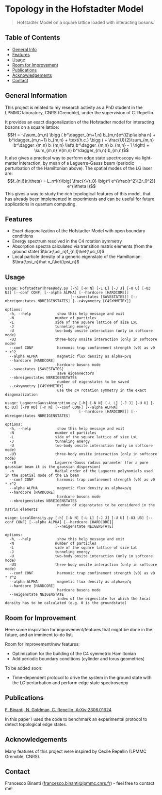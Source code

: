 # Topology in the Hofstadter Model
> Hofstadter Model on a square lattice loaded with interacting bosons.

## Table of Contents
* [General Info](#general-information)
* [Features](#features)
* [Usage](#usage)
* [Room for Improvement](#room-for-improvement)
* [Publications](#publications)
* [Acknowledgements](#acknowledgements)
* [Contact](#contact)
<!-- * [License](#license) -->


## General Information
This project is related to my research activity as a PhD student in the LPMMC laboratory, CNRS (Grenoble), under the supervision of C. Repellin.

It provides an exact diagonalization of the Hofstadter model for interacting bosons on a square lattice:
$$H = -J\sum_{m,n} \bigg ( b^\dagger_{m+1,n} b_{m,n}e^{i2\pi\alpha n} + b^\dagger_{m,n+1} b_{m,n} + \text{h.c.} \bigg ) + \frac{U}{2}\sum_{m,n} b^\dagger_{m,n} b_{m,n} \left( b^\dagger_{m,n} b_{m,n} - 1 \right) + \sum_{m,n} V(m,n) b^\dagger_{m,n} b_{m,n}$$
It also gives a practical way to perform edge state spectroscopy via light-matter interaction, by mean of a
Laguerre-Gauss beam (periodic perturbation of the Hamiltonian above). The spatial modes of the LG laser are:
$$f_{n,l}(r,\theta) = L_n^l(r)\big( \frac{r}{r_0} \big)^l e^{\frac{r^2}{2r_0^2}} e^{i\theta l}$$
This gives a way to study the rich topological features of this model, that has already
been implemented in experiments and can be useful for future applications in quantum computing.

## Features
- Exact diagonalization of the Hofstadter Model with open boundary conditions
- Energy spectrum resolved in the C4 rotation symmetry
- Absorption spectra calculated via transition matrix elements (from the ground state) $\bra{\psi_n}f_{n,l}\ket{\psi_0}$
- Local particle density of a generic eigenstate of the Hamiltonian: $\bra{\psi_n}\hat n_i\ket{\psi_n}$

## Usage
```
usage: HofstadterThreeBody.py [-h] [-N N] [-L L] [-J J] [-U U] [-U3 U3] [--conf CONF] [--alpha ALPHA] [--hardcore [HARDCORE]]
                              [--savestates [SAVESTATES]] [--nbreigenstates NBREIGENSTATES] [--c4symmetry [C4SYMMETRY]]

options:
  -h, --help            show this help message and exit
  -N                   number of particles
  -L                   side of the square lattice of size LxL
  -J                   tunneling energy
  -U                   two-body onsite interaction (only in softcore mode)
  -U3                  three-body onsite interaction (only in softcore mode)
  --conf CONF           harmonic trap confinement strength (v0) as v0 * r^2
  --alpha ALPHA         magnetic flux density as alpha=p/q
  --hardcore [HARDCORE]
                        hardcore bosons mode
  --savestates [SAVESTATES]
                        save eigenvectors
  --nbreigenstates NBREIGENSTATES
                        number of eigenstates to be saved
  --c4symmetry [C4SYMMETRY]
                        use the c4 rotation symmetry in the exact diagonalization
```
```
usage: LaguerreGaussAbsorption.py [-h] [-N N] [-L L] [-J J] [-U U] [-U3 U3] [-r0 R0] [-n N] [--conf CONF] [--alpha ALPHA]
                                  [--hardcore [HARDCORE]] [--nbreigenstates NBREIGENSTATES]

options:
  -h, --help            show this help message and exit
  -N                   number of particles
  -L                   side of the square lattice of size LxL
  -J                   tunneling energy
  -U                   two-body onsite interaction (only in softcore mode)
  -U3                  three-body onsite interaction (only in softcore mode)
  -r0                  Laguerre-Gauss radius parameter (for a pure gaussian beam it is the gaussian dispersion)
  -n                   Radial order of the Laguerre polynomials used in the spatial mode of the LG beam
  --conf CONF           harmonic trap confinement strength (v0) as v0 * r^2
  --alpha ALPHA         magnetic flux density as alpha=p/q
  --hardcore [HARDCORE]
                        hardcore bosons mode
  --nbreigenstates NBREIGENSTATES
                        number of eigenstates to be considered in the matrix elements
```
```
usage: LocalDensity.py [-h] [-N N] [-L L] [-J J] [-U U] [-U3 U3] [--conf CONF] [--alpha ALPHA] [--hardcore [HARDCORE]]
                       [--neigenstate NEIGENSTATE]

options:
  -h, --help            show this help message and exit
  -N                   number of particles
  -L                   side of the square lattice of size LxL
  -J                   tunneling energy
  -U                   two-body onsite interaction (only in softcore mode)
  -U3                  three-body onsite interaction (only in softcore mode)
  --conf CONF           harmonic trap confinement strength (v0) as v0 * r^2
  --alpha ALPHA         magnetic flux density as alpha=p/q
  --hardcore [HARDCORE]
                        hardcore bosons mode
  --neigenstate NEIGENSTATE
                        index of the eigenstate for which the local density has to be calculated (e.g. 0 is the groundstate)
```

## Room for Improvement
Here some inspiration for improvement/features that might be done in the future, and an imminent to-do list.

Room for improvement/new features:
- Optimization for the building of the C4 symmetric Hamiltonian
- Add periodic boundary conditions (cylinder and torus geometries)

To be added soon:
- Time-dependent protocol to drive the system in the ground state with the LG perturbation and perform edge state spectroscopy

## Publications
[F. Binanti, N. Goldman, C. Repellin, ArXiv:2306.01624](https://arxiv.org/abs/2306.01624)

In this paper I used the code to benchmark an experimental protocol to detect topological edge states.

## Acknowledgements
Many features of this project were inspired by Cecile Repellin (LPMMC Grenoble, CNRS).

## Contact
Francesco Binanti (francesco.binanti@lpmmc.cnrs.fr) - feel free to contact me!
